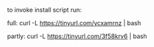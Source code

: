 to invoke install script run:

full:
curl -L https://tinyurl.com/ycxamrnz | bash

partly: 
curl -L https://tinyurl.com/3f58krv6 | bash
